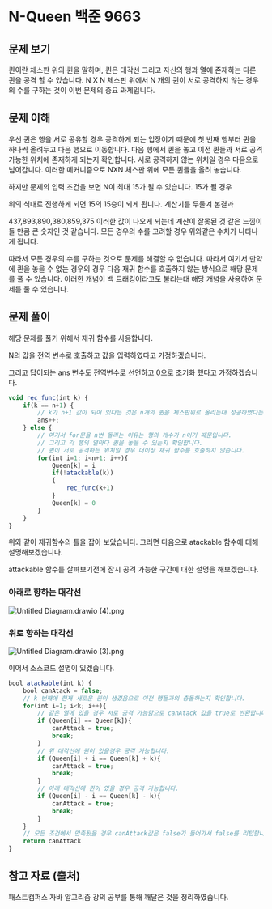 # N-Queen 백준 9663

## 문제 보기

퀸이란 체스판 위의 퀸을 말하며, 퀸은 대각선 그리고 자신의 행과 열에 존재하는 다른 퀸을 공격 할 수 있습니다. N X N 체스판 위에서 N 개의 퀸이 서로 공격하지 않는 경우의 수를 구하는 것이 이번 문제의 중요 과제입니다.

## 문제 이해

우선 퀸은 행을 서로 공유할 경우 공격하게 되는 입장이기 때문에 첫 번째 행부터 퀸을 하나씩 올려두고 다음 행으로 이동합니다. 다음 행에서 퀸을 놓고 이전 퀸들과 서로 공격 가능한 위치에 존재하게 되는지 확인합니다. 서로 공격하지 않는 위치일 경우 다음으로 넘어갑니다. 이러한 메커니즘으로 NXN 체스판 위에 모든 퀸들을 올려 놓습니다. 

하지만 문제의 입력 조건을 보면 N이 최대 15가 될 수 있습니다. 15가 될 경우

위의 식대로 진행하게 되면 15의 15승이 되게 됩니다. 계산기를 두둘겨 본결과

437,893,890,380,859,375 이러한 값이 나오게 되는데 계산이 잘못된 것 같은 느낌이 들 만큼 큰 숫자인 것 같습니다. 모든 경우의 수를 고려할 경우 위와같은 수치가 나타나게 됩니다.

따라서 모든 경우의 수를 구하는 것으로 문제를 해결할 수 없습니다. 따라서 여기서 만약에 퀸을 놓을 수 없는 경우의 경우 다음 재귀 함수를 호출하지 않는 방식으로 해당 문제를 풀 수 있습니다. 이러한 개념이 백 트래킹이라고도 불리는대 해당 개념을 사용하여 문제를 풀 수 있습니다.

## 문제 풀이

해당 문제를 풀기 위해서 재귀 함수를 사용합니다. 

N의 값을 전역 변수로 호출하고 값을 입력하였다고 가정하겠습니다.

그리고 답이되는 ans 변수도 전역변수로 선언하고 0으로 초기화 했다고 가정하겠습니다.

```jsx
void rec_func(int k) {
	if(k == n+1) {
		// k가 n+1 값이 되어 있다는 것은 n개의 퀸을 체스판위로 올리는대 성공하였다는 의미입니다.
		ans++;	
	} else {
		// 여기서 for문을 n번 돌리는 이유는 행의 개수가 n이기 때문입니다.
		// 그리고 각 행의 열마다 퀸을 놓을 수 있는지 확인합니다.
		// 퀸이 서로 공격하는 위치일 경우 더이상 재귀 함수를 호출하지 않습니다.
		for(int i=1; i<n+1; i++){
			Queen[k] = i
			if(!atackable(k))
			{
				rec_func(k+1)
			}
			Queen[k] = 0
		}
	}
}
```

위와 같이 재귀함수의 틀을 잡아 보았습니다. 그러면 다음으로 atackable 함수에 대해 설명해보겠습니다.

attackable 함수를 살펴보기전에 잠시 공격 가능한 구간에 대한 설명을 해보겠습니다.

### 아래로 향하는 대각선

![Untitled Diagram.drawio (4).png](N-Queen%20%E1%84%87%E1%85%A2%E1%86%A8%E1%84%8C%E1%85%AE%E1%86%AB%209663%201b34e65d0cf94441a83dad68318d8fe8/Untitled_Diagram.drawio_(4).png)

### 위로 향하는 대각선

![Untitled Diagram.drawio (3).png](N-Queen%20%E1%84%87%E1%85%A2%E1%86%A8%E1%84%8C%E1%85%AE%E1%86%AB%209663%201b34e65d0cf94441a83dad68318d8fe8/Untitled_Diagram.drawio_(3).png)

이어서 소스코드 설명이 있겠습니다.

```jsx
bool atackable(int k) {
	bool canAtack = false;
	// k 번째에 현재 새로운 퀸이 생겼음으로 이전 행들과의 충돌하는지 확인합니다.
	for(int i=1; i<k; i++){
		// 같은 열에 있을 경우 서로 공격 가능함으로 canAtack 값을 true로 반환합니다.
		if (Queen[i] == Queen[k]){
			canAttack = true;
			break;
		}
		// 위 대각선에 퀸이 있을경우 공격 가능합니다.
		if (Queen[i] + i == Queen[k] + k){
			canAttack = true;
			break;	
		}
		// 아래 대각선에 퀸이 있을 경우 공격 가능합니다.
		if (Queen[i] - i == Queen[k] - k){
			canAttack = true;
			break;	
		}
	}	
	// 모든 조건에서 만족됬을 경우 canAttack값은 false가 들어가서 false를 리턴합니다.
	return canAttack
}
```

## 참고 자료 (출처)

패스트캠퍼스 자바 알고리즘 강의 공부를 통해 깨달은 것을 정리하였습니다.